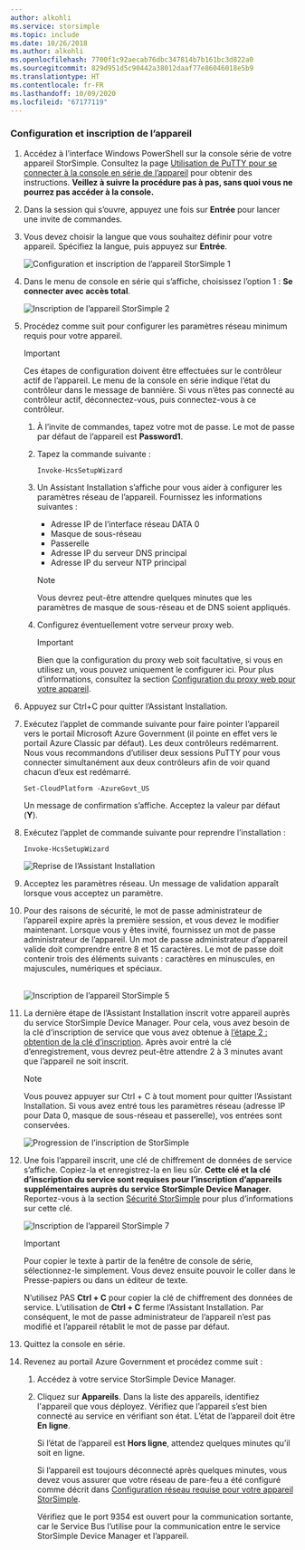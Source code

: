 ```yaml
---
author: alkohli
ms.service: storsimple
ms.topic: include
ms.date: 10/26/2018
ms.author: alkohli
ms.openlocfilehash: 7700f1c92aecab76dbc347814b7b161bc3d822a0
ms.sourcegitcommit: 829d951d5c90442a38012daaf77e86046018e5b9
ms.translationtype: HT
ms.contentlocale: fr-FR
ms.lasthandoff: 10/09/2020
ms.locfileid: "67177119"
---
```

### <a name="to-configure-and-register-the-device"></a>Configuration et inscription de l’appareil
1. Accédez à l’interface Windows PowerShell sur la console série de votre appareil StorSimple. Consultez la page [Utilisation de PuTTY pour se connecter à la console en série de l’appareil](../articles/storsimple/storsimple-8000-deployment-walkthrough-gov-u2.md#use-putty-to-connect-to-the-device-serial-console) pour obtenir des instructions. **Veillez à suivre la procédure pas à pas, sans quoi vous ne pourrez pas accéder à la console.**
2. Dans la session qui s’ouvre, appuyez une fois sur **Entrée** pour lancer une invite de commandes.
3. Vous devez choisir la langue que vous souhaitez définir pour votre appareil. Spécifiez la langue, puis appuyez sur **Entrée**.
   
    ![Configuration et inscription de l’appareil StorSimple 1](./media/storsimple-configure-and-register-device-gov-u2/HCS_RegisterYourDevice1-gov-include.png)
4. Dans le menu de console en série qui s’affiche, choisissez l’option 1 : **Se connecter avec accès total**.
   
    ![Inscription de l’appareil StorSimple 2](./media/storsimple-configure-and-register-device-gov-u2/HCS_RegisterYourDevice2-gov-include.png)
5. Procédez comme suit pour configurer les paramètres réseau minimum requis pour votre appareil.
   
   > [!IMPORTANT]
   > Ces étapes de configuration doivent être effectuées sur le contrôleur actif de l’appareil. Le menu de la console en série indique l’état du contrôleur dans le message de bannière. Si vous n’êtes pas connecté au contrôleur actif, déconnectez-vous, puis connectez-vous à ce contrôleur.
   
   1. À l’invite de commandes, tapez votre mot de passe. Le mot de passe par défaut de l’appareil est **Password1**.
   2. Tapez la commande suivante :
      
        `Invoke-HcsSetupWizard`
   3. Un Assistant Installation s’affiche pour vous aider à configurer les paramètres réseau de l’appareil. Fournissez les informations suivantes :
      
      * Adresse IP de l’interface réseau DATA 0
      * Masque de sous-réseau
      * Passerelle
      * Adresse IP du serveur DNS principal
      * Adresse IP du serveur NTP principal
      
      > [!NOTE]
      > Vous devrez peut-être attendre quelques minutes que les paramètres de masque de sous-réseau et de DNS soient appliqués.
    
   4. Configurez éventuellement votre serveur proxy web.
      
      > [!IMPORTANT]
      > Bien que la configuration du proxy web soit facultative, si vous en utilisez un, vous pouvez uniquement le configurer ici. Pour plus d’informations, consultez la section [Configuration du proxy web pour votre appareil](../articles/storsimple/storsimple-configure-web-proxy.md).
     
6. Appuyez sur Ctrl+C pour quitter l’Assistant Installation.
8. Exécutez l’applet de commande suivante pour faire pointer l’appareil vers le portail Microsoft Azure Government (il pointe en effet vers le portail Azure Classic par défaut). Les deux contrôleurs redémarrent. Nous vous recommandons d’utiliser deux sessions PuTTY pour vous connecter simultanément aux deux contrôleurs afin de voir quand chacun d’eux est redémarré.
   
    `Set-CloudPlatform -AzureGovt_US`
   
   Un message de confirmation s’affiche. Acceptez la valeur par défaut (**Y**).
9. Exécutez l’applet de commande suivante pour reprendre l’installation :
   
    `Invoke-HcsSetupWizard`
   
    ![Reprise de l’Assistant Installation](./media/storsimple-configure-and-register-device-gov-u2/HCS_ResumeSetup-gov-include.png)
   
10. Acceptez les paramètres réseau. Un message de validation apparaît lorsque vous acceptez un paramètre.
11. Pour des raisons de sécurité, le mot de passe administrateur de l’appareil expire après la première session, et vous devez le modifier maintenant. Lorsque vous y êtes invité, fournissez un mot de passe administrateur de l’appareil. Un mot de passe administrateur d’appareil valide doit comprendre entre 8 et 15 caractères. Le mot de passe doit contenir trois des éléments suivants : caractères en minuscules, en majuscules, numériques et spéciaux.
    
    <br/>![Inscription de l’appareil StorSimple 5](./media/storsimple-configure-and-register-device-gov-u2/HCS_RegisterYourDevice5_gov-include.png)
12. La dernière étape de l’Assistant Installation inscrit votre appareil auprès du service StorSimple Device Manager. Pour cela, vous avez besoin de la clé d’inscription de service que vous avez obtenue à [l’étape 2 : obtention de la clé d’inscription](../articles/storsimple/storsimple-8000-deployment-walkthrough-gov-u2.md#step-2-get-the-service-registration-key). Après avoir entré la clé d’enregistrement, vous devrez peut-être attendre 2 à 3 minutes avant que l’appareil ne soit inscrit.
    
    > [!NOTE]
    > Vous pouvez appuyer sur Ctrl + C à tout moment pour quitter l’Assistant Installation. Si vous avez entré tous les paramètres réseau (adresse IP pour Data 0, masque de sous-réseau et passerelle), vos entrées sont conservées.
    
    ![Progression de l’inscription de StorSimple](./media/storsimple-configure-and-register-device-gov-u2/HCS_RegistrationProgress-gov-include.png)
13. Une fois l’appareil inscrit, une clé de chiffrement de données de service s’affiche. Copiez-la et enregistrez-la en lieu sûr. **Cette clé et la clé d’inscription du service sont requises pour l’inscription d’appareils supplémentaires auprès du service StorSimple Device Manager.** Reportez-vous à la section [Sécurité StorSimple](../articles/storsimple/storsimple-8000-security.md) pour plus d’informations sur cette clé.
    
    ![Inscription de l’appareil StorSimple 7](./media/storsimple-configure-and-register-device-gov-u2/HCS_RegisterYourDevice7_gov-include.png)
    > [!IMPORTANT]
    > Pour copier le texte à partir de la fenêtre de console de série, sélectionnez-le simplement. Vous devez ensuite pouvoir le coller dans le Presse-papiers ou dans un éditeur de texte.
    > 
    > N’utilisez PAS **Ctrl + C** pour copier la clé de chiffrement des données de service. L’utilisation de **Ctrl + C** ferme l’Assistant Installation. Par conséquent, le mot de passe administrateur de l’appareil n’est pas modifié et l’appareil rétablit le mot de passe par défaut.
    
14. Quittez la console en série.
15. Revenez au portail Azure Government et procédez comme suit :
    
    1. Accédez à votre service StorSimple Device Manager.
    2. Cliquez sur **Appareils**. Dans la liste des appareils, identifiez l'appareil que vous déployez. Vérifiez que l’appareil s’est bien connecté au service en vérifiant son état. L’état de l’appareil doit être **En ligne**.
            
        Si l’état de l’appareil est **Hors ligne**, attendez quelques minutes qu’il soit en ligne.
       
        Si l’appareil est toujours déconnecté après quelques minutes, vous devez vous assurer que votre réseau de pare-feu a été configuré comme décrit dans [Configuration réseau requise pour votre appareil StorSimple](../articles/storsimple/storsimple-8000-system-requirements.md).
       
        Vérifiez que le port 9354 est ouvert pour la communication sortante, car le Service Bus l’utilise pour la communication entre le service StorSimple Device Manager et l’appareil.

